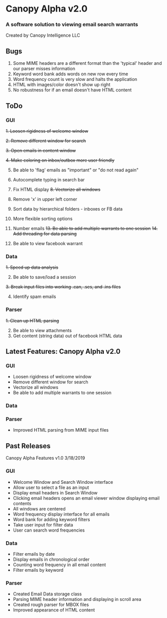 # Canopy Alpha v2.0

### A software solution to viewing email search warrants

Created by Canopy Intelligence LLC

## Bugs

1. Some MIME headers are a different format than the 'typical' header and our parser misses information
2. Keyword word bank adds words on new row every time
3. Word frequency count is very slow and halts the application
4. HTML with images/color doesn't show up right
5. No robustness for if an email doesn't have HTML content

## ToDo

### GUI
~~1. Loosen rigidness of welcome window~~

~~2. Remove different window for search~~

~~3. Open emails in content window~~

~~4. Make coloring on inbox/outbox more user friendly~~

5. Be able to 'flag' emails as "important" or "do not read again"

6. Autocomplete typing in search bar

7. Fix HTML display
~~8. Vectorize all windows~~
9. Remove 'x' in upper left corner
10. Sort data by hierarchical folders - inboxes or FB data
11. More flexible sorting options
12. Number emails
~~13. Be able to add multiple warrants to one session~~
~~14. Add threading for data parsing~~

15. Be able to view facebook warrant

### Data
~~1. Speed up data analysis~~

2. Be able to save/load a session

~~3. Break input files into working .can, .ses, and .ins files~~

4. Identify spam emails

### Parser
~~1. Clean up HTML parsing~~

2. Be able to view attachments
3. Get content (string data) out of facebook HTML data

## Latest Features: Canopy Alpha v2.0

### GUI
- Loosen rigidness of welcome window
- Remove different window for search
- Vectorize all windows
- Be able to add multiple warrants to one session

### Data

### Parser
- Improved HTML parsing from MIME input files



## Past Releases

Canopy Alpha Features v1.0
3/18/2019

### GUI
- Welcome Window and Search Window interface
- Allow user to select a file as an input
- Display email headers in Search Window
- Clicking email headers opens an email viewer window displaying email contents
- All windows are centered
- Word frequency display interface for all emails
- Word bank for adding keyword filters
- Take user input for filter data
- User can search word frequencies

### Data
- Filter emails by date
- Display emails in chronological order
- Counting word frequency in all email content
- Filter emails by keyword

### Parser
- Created Email Data storage class
- Parsing MIME header information and displaying in scroll area
- Created rough parser for MBOX files
- Improved appearance of HTML content
